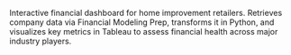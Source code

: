 Interactive financial dashboard for home improvement retailers. Retrieves company data via Financial Modeling Prep, transforms it in Python, and visualizes key metrics in Tableau to assess financial health across major industry players.
